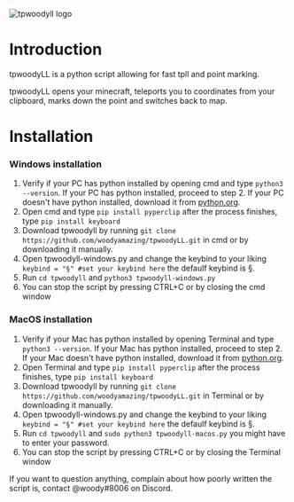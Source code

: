 ![tpwoodyll logo](https://github.com/woodyamazing/tpwoodyLL/blob/main/tpwoodyll.png?raw=true)

# Introduction

tpwoodyLL is a python script allowing for fast tpll and point marking.

tpwoodyLL opens your minecraft, teleports you to coordinates from your clipboard, marks down the point and switches back to map.

# Installation
### Windows installation
1. Verify if your PC has python installed by opening cmd and type `python3 --version`. If your PC has python installed, proceed to step 2. If your PC doesn't have python installed, download it from [python.org](https://www.python.org/downloads/).
2. Open cmd and type `pip install pyperclip` after the process finishes, type `pip install keyboard`
3. Download tpwoodyll by running `git clone https://github.com/woodyamazing/tpwoodyLL.git` in cmd or by downloading it manually.
4. Open tpwoodyll-windows.py and change the keybind to your liking `keybind = "§" #set your keybind here` the defaulf keybind is §.
5. Run `cd tpwoodyll` and `python3 tpwoodyll-windows.py`
6. You can stop the script by pressing CTRL+C or by closing the cmd window

### MacOS installation
1. Verify if your Mac has python installed by opening Terminal and type `python3 --version`. If your Mac has python installed, proceed to step 2. If your Mac doesn't have python installed, download it from [python.org](https://www.python.org/downloads/).
2. Open Terminal and type `pip install pyperclip` after the process finishes, type `pip install keyboard`
3. Download tpwoodyll by running `git clone https://github.com/woodyamazing/tpwoodyLL.git` in Terminal or by downloading it manually.
4. Open tpwoodyll-windows.py and change the keybind to your liking `keybind = "§" #set your keybind here` the defaulf keybind is §.
5. Run `cd tpwoodyll` and `sudo python3 tpwoodyll-macos.py` you might have to enter your password.
6. You can stop the script by pressing CTRL+C or by closing the Terminal window

If you want to question anything, complain about how poorly written the script is, contact @woody#8006 on Discord.
